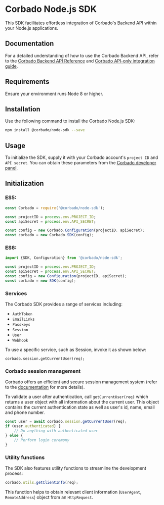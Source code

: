 # Corbado Node.js SDK

This SDK facilitates effortless integration of Corbado's Backend API within your Node.js applications.

## Documentation

For a detailed understanding of how to use the Corbado Backend API, refer to
the [Corbado Backend API Reference](https://api.corbado.com/docs/api/)
and [Corbado API-only integration guide](https://docs.corbado.com/integrations/api-only).

## Requirements

Ensure your environment runs Node 8 or higher.

## Installation

Use the following command to install the Corbado Node.js SDK:

```sh
npm install @corbado/node-sdk --save
```

## Usage

To initialize the SDK, supply it with your Corbado account's ```project ID``` and ```API secret```. You can obtain these
parameters
from the [Corbado developer panel](https://app.corbado.com).

## Initialization

### ES5:

```JavaScript
const Corbado = require('@corbado/node-sdk');

const projectID = process.env.PROJECT_ID;
const apiSecret = process.env.API_SECRET;

const config = new Corbado.Configuration(projectID, apiSecret);
const corbado = new Corbado.SDK(config);
```

### ES6:

```JavaScript 
import {SDK, Configuration} from '@corbado/node-sdk';

const projectID = process.env.PROJECT_ID;
const apiSecret = process.env.API_SECRET;
const config = new Configuration(projectID, apiSecret);
const corbado = new SDK(config);
```

### Services

The Corbado SDK provides a range of services including:

- `AuthToken`
- `EmailLinks`
- `Passkeys`
- `Session`
- `User`
- `Webhook`


To use a specific service, such as Session, invoke it as shown below:

```
corbado.session.getCurrentUser(req);
```

### Corbado session management

Corbado offers an efficient and secure session management system (refer to
the [documentation](https://docs.corbado.com/overview/welcome) for more details).

To validate a user after authentication, call `getCurrentUser(req)` which returns a user object with
all information about the current user. This object contains the current authentication state as well as user's id,
name, email and phone number.

```JavaScript
const user = await corbado.session.getCurrentUser(req);
if (user.authenticated) {
    // Do anything with authenticated user
} else {
    // Perform login ceremony
}
```

### Utility functions

The SDK also features utility functions to streamline the development process:

```JavaScript
corbado.utils.getClientInfo(req);
```

This function helps to obtain relevant client information (```UserAgent```, ```RemoteAddress```) object from
an ```HttpRequest```.
